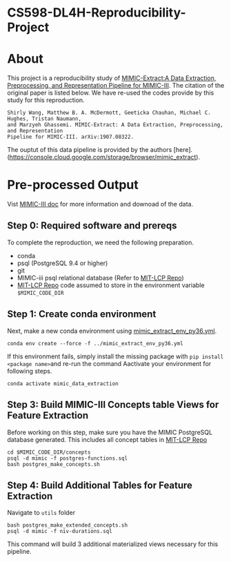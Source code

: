 # CS598-DL4H-Reproducibility-Project

# About

This project is a reproducibility study of [MIMIC-Extract:A Data Extraction, Preprocessing, and Representation Pipeline for MIMIC-III](https://github.com/mz4987/MIMIC_Extract). The citation of the original paper is listed below. We have re-used the codes provide by this study for this reproduction.

```
Shirly Wang, Matthew B. A. McDermott, Geeticka Chauhan, Michael C. Hughes, Tristan Naumann, 
and Marzyeh Ghassemi. MIMIC-Extract: A Data Extraction, Preprocessing, and Representation 
Pipeline for MIMIC-III. arXiv:1907.08322. 
```
The ouptut of this data pipeline is provided by the authors [here].(https://console.cloud.google.com/storage/browser/mimic_extract).

# Pre-processed Output
Vist [MIMIC-III doc](https://mimic.mit.edu/docs/gettingstarted/) for more information and downoad of the data.

## Step 0: Required software and prereqs

To complete the reproduction, we need the following preparation. 

* conda
* psql (PostgreSQL 9.4 or higher)
* git
* MIMIC-iii psql relational database (Refer to [MIT-LCP Repo](https://github.com/MIT-LCP/mimic-code))
* [MIT-LCP Repo](https://github.com/MIT-LCP/mimic-code) code assumed to store in the environment variable `$MIMIC_CODE_DIR`

## Step 1: Create conda environment

Next, make a new conda environment using [mimic_extract_env_py36.yml](../mimic_extract_env_py36.yml).

```
conda env create --force -f ../mimic_extract_env_py36.yml
```
If this environment fails, simply install the missing package with `pip install <package name>`and re-run the command 
Aactivate your environment for following steps.

```
conda activate mimic_data_extraction
```

## Step 3: Build MIMIC-III Concepts table Views for Feature Extraction

Before working on this step, make sure you have the MIMIC PostgreSQL database generated. This includes all concept tables in [MIT-LCP Repo](https://github.com/MIT-LCP/mimic-code) 

```
cd $MIMIC_CODE_DIR/concepts
psql -d mimic -f postgres-functions.sql
bash postgres_make_concepts.sh
```

## Step 4: Build Additional Tables for Feature Extraction 

Navigate to `utils` folder
```
bash postgres_make_extended_concepts.sh
psql -d mimic -f niv-durations.sql
```
This command will build 3 additional materialized views necessary for this pipeline. 
